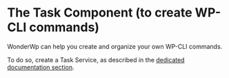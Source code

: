 # The Task Component (to create WP-CLI commands)

WonderWp can help you create and organize your own WP-CLI commands.

To do so, create a Task Service, as described in the [dedicated documentation section](../../02_Creating_a_plugin/06_Services/05_Task_service.md).
